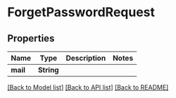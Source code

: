# ForgetPasswordRequest

## Properties

| Name     | Type       | Description | Notes |
| -------- | ---------- | ----------- | ----- |
| **mail** | **String** |             |

[[Back to Model list]](../README.md#documentation-for-models) [[Back to API list]](../README.md#documentation-for-api-endpoints) [[Back to README]](../README.md)
